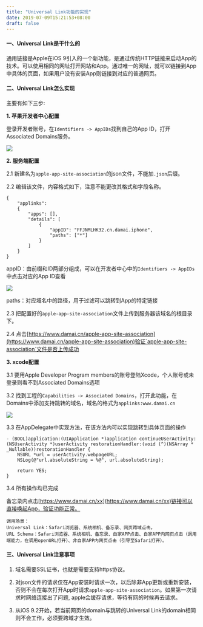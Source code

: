 ```yaml
---
title: "Universal Link功能的实现"
date: 2019-07-09T15:21:53+08:00
draft: false
---
```


#### 一、Universal Link是干什么的
通用链接是Apple在iOS 9引入的一个新功能，是通过传统HTTP链接来启动App的技术。可以使用相同的网址打开网站和App。通过唯一的网址，就可以链接到App中具体的页面，如果用户没有安装App则链接到对应的普通网页。

#### 二、Universal Link怎么实现
主要有如下三步:

**1. 苹果开发者中心配置**

登录开发者账号，在`Identifiers -> AppIDs`找到自己的App ID，打开Associated Domains服务。

![](https://github.com/shanbozhu/shanbozhu.github.io.resource/blob/master/image/2019_7_9/2019_7_9_0.png?raw=true)

**2. 服务端配置**

2.1 新建名为`apple-app-site-association`的json文件，不能加`.json`后缀。

2.2 编辑该文件，内容格式如下，注意不能更改其格式和字段名称。

```
{
    "applinks":
    {
        "apps": [],
        "details": [
            {
                "appID": "FFJNMLHK32.cn.damai.iphone",
                "paths": ["*"]
            }
        ]
    }
}
```
appID：由前缀和ID两部分组成，可以在开发者中心中的`Identifiers -> AppIDs`中点击对应的App ID查看

![](https://github.com/shanbozhu/shanbozhu.github.io.resource/blob/master/image/2019_7_9/2019_7_9_1.png?raw=true)

paths：对应域名中的路径，用于过滤可以跳转到App的特定链接

2.3 把配置好的`apple-app-site-association`文件上传到服务器该域名的根目录下。

2.4 点击[https://www.damai.cn/apple-app-site-association](https://www.damai.cn/apple-app-site-association)验证`apple-app-site-association`文件是否上传成功

**3. xcode配置**

3.1 要用Apple Developer Program members的账号登陆Xcode，个人账号或未登录则看不到Associated Domains选项

3.2 找到工程的`Capabilities -> Associated Domains`，打开此功能，在Domains中添加支持跳转的域名，域名的格式为`applinks:www.damai.cn`

![](https://github.com/shanbozhu/shanbozhu.github.io.resource/blob/master/image/2019_7_9/2019_7_9_2.png?raw=true)

3.3 在AppDelegate中实现方法，在该方法内可以实现跳转到具体页面的操作

```
- (BOOL)application:(UIApplication *)application continueUserActivity:(NSUserActivity *)userActivity restorationHandler:(void (^)(NSArray * _Nullable))restorationHandler {
    NSURL *url = userActivity.webpageURL;
    NSLog(@"url.absoluteString = %@", url.absoluteString);

    return YES;
}
```
3.4 所有操作均已完成

备忘录内点击[https://www.damai.cn/xx](https://www.damai.cn/xx)链接可以直接唤起App，验证功能正常。

```
调用场景：
Universal Link：Safari浏览器、系统相机、备忘录、网页跨域点击。
URL Schema：Safari浏览器、系统相机、备忘录、自家APP点击、自家APP内网页点击（调用端能力，在调用openURL打开）、非自家APP内网页点击（引导至Safari打开）。
```

#### 三、Universal Link注意事项
1. 域名需要SSL证书，也就是需要支持https协议。

2. 对json文件的请求仅在App安装时请求一次，以后除非App更新或重新安装，否则不会在每次打开App时请求`apple-app-site-association`。如果第一次请求时网络连接出了问题, apple会缓存请求，等待有网的时候再去请求。

3. 从iOS 9.2开始，若当前网页的domain与跳转的Universal Link的domain相同则不会工作，必须要跨域才生效。
